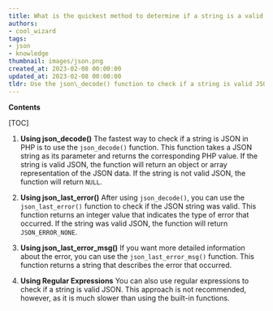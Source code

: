 ```yaml
---
title: What is the quickest method to determine if a string is a valid JSON in php?
authors:
- cool_wizard
tags:
- json
- knowledge
thumbnail: images/json.png
created_at: 2023-02-08 00:00:00
updated_at: 2023-02-08 00:00:00
tldr: Use the json\_decode() function to check if a string is valid JSON.
---
```


**Contents**

[TOC]

1. **Using json_decode()**
The fastest way to check if a string is JSON in PHP is to use the `json_decode()` function. This function takes a JSON string as its parameter and returns the corresponding PHP value. If the string is valid JSON, the function will return an object or array representation of the JSON data. If the string is not valid JSON, the function will return `NULL`.

2. **Using json_last_error()**
After using `json_decode()`, you can use the `json_last_error()` function to check if the JSON string was valid. This function returns an integer value that indicates the type of error that occurred. If the string was valid JSON, the function will return `JSON_ERROR_NONE`.

3. **Using json_last_error_msg()**
If you want more detailed information about the error, you can use the `json_last_error_msg()` function. This function returns a string that describes the error that occurred.

4. **Using Regular Expressions**
You can also use regular expressions to check if a string is valid JSON. This approach is not recommended, however, as it is much slower than using the built-in functions.
